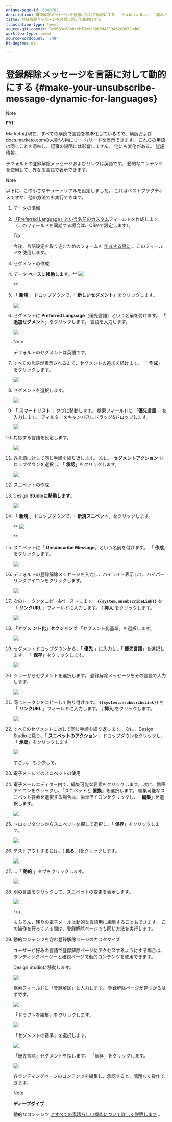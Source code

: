 ```yaml
---
unique-page-id: 6848782
description: 購読解除メッセージを言語に対して動的にする — Marketo Docs — 製品ドキュメント
title: 登録解除メッセージを言語に対して動的にする
translation-type: tm+mt
source-git-commit: 5c9683c6b00ccbf9e9d606fd4513432c9872ad00
workflow-type: tm+mt
source-wordcount: '548'
ht-degree: 0%

---
```



# 登録解除メッセージを言語に対して動的にする {#make-your-unsubscribe-message-dynamic-for-languages}

>[!NOTE]
>
>**FYI**
>
>Marketoは現在、すべての購読で言語を標準化しているので、購読およびdocs.marketo.comの人物/人物にリード/リードを表示できます。 これらの用語は同じことを意味し、記事の説明には影響しません。 他にも変化がある。 [詳細情報](http://docs.marketo.com/display/DOCS/Updates+to+Marketo+Terminology)。

デフォルトの登録解除メッセージおよびリンクは英語です。 動的なコンテンツを使用して、異なる言語で表示できます。

>[!NOTE]
>
>以下に、この小さなチュートリアルを設定しました。 これはベストプラクティスですが、他の方法でも実行できます。

1. データの準備
1. [「Preferred Language」という名前のカスタム](../../../../product-docs/administration/field-management/create-a-custom-field-in-marketo.md)フィールドを作成します。 （このフィールドを同期する場合は、CRMで設定します）。

   >[!TIP]
   >
   >今後、言語設定を取り込むためのフォームを [作成する際に](../../../../product-docs/demand-generation/forms/creating-a-form/create-a-form.md) 、このフィールドを使用します。

1. セグメントの作成
1. データ **ベースに移動します**。** ![](assets/db.png)

   **

1. 「 **新規** 」ドロップダウンで、「 **新しいセグメント**」をクリックします。

   ![](assets/two.png)

1. セグメントに **Preferred Language**（優先言語）という名前を付けます。 「 **追加セグメント**」をクリックします。 言語を入力します。

   ![](assets/image2015-3-9-8-3a33-3a44.png)

   >[!NOTE]
   >
   >デフォルトのセグメントは英語です。

1. すべての言語が表示されるまで、セグメントの追加を続けます。 「 **作成**」をクリックします。

   ![](assets/image2015-3-9-8-3a38-3a5.png)

1. セグメントを選択します。

   ![](assets/image2015-3-9-8-3a38-3a17.png)

1. 「 **スマートリスト** 」タブに移動します。 検索フィールドに **「優先言語** 」を入力します。 フィルターをキャンバスにドラッグ&amp;ドロップします。

   ![](assets/six.png)

1. 対応する言語を設定します。

   ![](assets/seven.png)

1. 各言語に対して同じ手順を繰り返します。 次に、 **セグメントアクション** ドロップダウンを選択し、「 **承認**」をクリックします。

   ![](assets/image2015-3-9-8-3a39-3a36.png)

1. スニペットの作成
1. Design **Studioに移動します**。

   ![](assets/ds.png)

1. 「 **新規** 」ドロップダウンで、「 **新規スニペット**」をクリックします。

   ** ![](assets/ten.png)

   **

1. スニペットに「 **Unsubscribe Message**」という名前を付けます。 「 **作成**」をクリックします。

   ![](assets/image2015-3-9-8-3a40-3a54.png)

1. デフォルトの登録解除メッセージを入力し、ハイライト表示して、ハイパーリンクアイコンをクリックします。

   ![](assets/image2015-3-9-8-3a41-3a47.png)

1. 次のトークンをコピー&amp;ペーストします。 **`{{system.unsubscribeLink}}`** を「 **リンクURL** 」フィールドに入力します。 [ **挿入**]をクリックします。

   ![](assets/image2015-3-9-8-3a43-3a17.png)

1. 「セグメ **ント化」セクションで** 「セグメント化基準」を選択します。

   ![](assets/image2015-3-9-8-3a44-3a16.png)

1. セグメントドロップダウンから、「 **優先** 」に入力し、「 **優先言語**」を選択します。 「 **保存**」をクリックします。

   ![](assets/image2015-3-9-8-3a44-3a32.png)

1. ツリーからセグメントを選択します。 登録解除メッセージをその言語で入力します。

   ![](assets/image2015-3-9-8-3a45-3a43.png)

1. 同じトークンをコピーして貼り付けます。 **`{{system.unsubscribeLink}}`** を「 **リンクURL** 」フィールドに入力します。 [ **挿入**]をクリックします。

   ![](assets/image2015-3-9-8-3a47-3a4.png)

1. すべてのセグメントに対して同じ手順を繰り返します。 次に、Design Studioに戻り、「 **スニペットのアクション** 」ドロップダウンをクリックし、「 **承認**」をクリックします。

   ![](assets/image2015-3-9-8-3a47-3a34.png)

   すごい。 もう少しで。

1. 電子メールでのスニペットの使用
1. 電子メールエディター内で、編集可能な要素をクリックします。 次に、歯車アイコンをクリックし、「スニペットと **置換**」を選択します。 編集可能なスニペット要素を選択する場合は、歯車アイコンをクリックし、「 **編集**」を選択します。

   ![](assets/4.1.png)

1. ドロップダウンからスニペットを探して選択し、「 **保存**」をクリックします。

   ![](assets/image2015-3-9-8-3a50-3a16.png)

1. テストアウトするには、[ **戻る**...]をクリックします。

   ![](assets/4.3.png)

1. ...「 **動的** 」タブをクリックします。

   ![](assets/4.4.png)

1. 別の言語をクリックして、スニペットの変更を表示します。

   ![](assets/4.5.png)

   >[!TIP]
   >
   >もちろん、残りの電子メールは動的な言語用に編集することもできます。 この操作を行っている間は、登録解除ページでも同じ方法を実行します。

1. 動的コンテンツを含む登録解除ページのカスタマイズ

   ユーザーが好みの言語で登録解除ページにアクセスするようにする場合は、ランディングページーと確認ページで動的コンテンツを使用できます。

   Design Studioに移動します。

   ![](assets/ds.png)

   検索フィールドに「登録解除」と入力します。 登録解除ページが見つかるはずです。

   ![](assets/image2015-3-9-8-3a51-3a53.png)

   「ドラフトを編集」をクリックします。

   ![](assets/image2015-3-9-8-3a52-3a23.png)

   「セグメントの基準」を選択します。

   ![](assets/image2015-3-9-8-3a52-3a57.png)

   「優先言語」セグメントを探します。 「保存」をクリックします。

   ![](assets/image2015-3-9-8-3a53-3a54.png)

   各ランディングページのコンテンツを編集し、承認すると、問題なく操作できます。

   >[!NOTE]
   >
   >**ディープダイブ**
   >
   >
   >動的なコンテンツ [とすべての素晴らしい機能について詳しく説明します](../../../../product-docs/personalization/segmentation-and-snippets/segmentation/understanding-dynamic-content.md) 。

